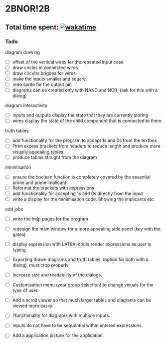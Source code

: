# 2BNOR!2B

Total time spent: [![wakatime](https://wakatime.com/badge/user/8eec35f3-fd84-49c8-835b-b417c4509a9a/project/018bba66-c7a6-493e-a108-66e509c4020f.svg)](https://wakatime.com/badge/user/8eec35f3-fd84-49c8-835b-b417c4509a9a/project/018bba66-c7a6-493e-a108-66e509c4020f)
---
### Todo
diagram drawing 
- [ ] offset of the vertical wires for the repeated input case
- [ ] draw circles in connected wires 
- [ ] draw circular brigdes for wires. 
- [ ] make the inputs smaller and square. 
- [ ] redo sprite for the output pin 
- [ ] diagrams can be created only with NAND and NOR, (ask for this with a dialog)

diagram interactivity
- [ ] inputs and outputs display the state that they are currently storing 
- [ ] wires display the state of the child component that is connected to them 

truth tables 
- [ ] add functionality for the program to accept 1s and 0s from the textbox
- [ ] ?trim excess brackets from headers to reduce length and produce more visually appealing tables. 
- [ ] produce tables straight from the diagram

minimisation 
- [ ] ensure the boolean function is completely covered by the essential prime and prime implicant. 
- [ ] Reformat the brackets with expressions 
- [ ] add functionality for accepting 1s and 0s directly from the input
- [ ] write a display for the minimisation code. Showing the implicants etc. 

odd jobs 
- [ ] write the help pages for the program 
- [ ] redesign the main window for a more appealing side panel (key with the gates) 
- [ ] display expression with LATEX, could render expressions as user is typing. 
- [ ] Exporting drawn diagrams and truth tables. (option for both with a dialog), must crop properly
- [ ] Increase size and readability of the dialogs. 
- [ ] Customisation menu (year group selection) to change visuals for the type of user. 
- [ ] Add a scroll viewer so that much larger tables and diagrams can be viewed more easily. 
- [ ] ?functionality for diagrams with multiple inputs. 
- [ ] Inputs do not have to be sequential within entered expressions. 
- [ ] Add a application picture for the application. 

